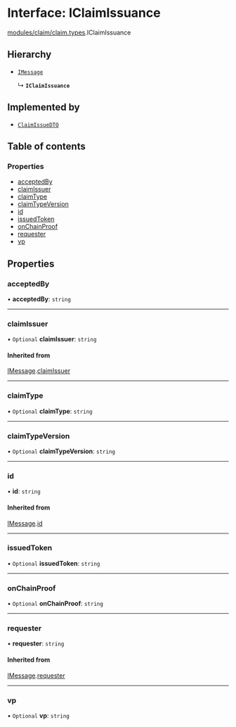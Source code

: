 # Interface: IClaimIssuance

[modules/claim/claim.types](../modules/modules_claim_claim_types.md).IClaimIssuance

## Hierarchy

- [`IMessage`](modules_claim_claim_types.IMessage.md)

  ↳ **`IClaimIssuance`**

## Implemented by

- [`ClaimIssueDTO`](../classes/modules_claim_claim_dto.ClaimIssueDTO.md)

## Table of contents

### Properties

- [acceptedBy](modules_claim_claim_types.IClaimIssuance.md#acceptedby)
- [claimIssuer](modules_claim_claim_types.IClaimIssuance.md#claimissuer)
- [claimType](modules_claim_claim_types.IClaimIssuance.md#claimtype)
- [claimTypeVersion](modules_claim_claim_types.IClaimIssuance.md#claimtypeversion)
- [id](modules_claim_claim_types.IClaimIssuance.md#id)
- [issuedToken](modules_claim_claim_types.IClaimIssuance.md#issuedtoken)
- [onChainProof](modules_claim_claim_types.IClaimIssuance.md#onchainproof)
- [requester](modules_claim_claim_types.IClaimIssuance.md#requester)
- [vp](modules_claim_claim_types.IClaimIssuance.md#vp)

## Properties

### acceptedBy

• **acceptedBy**: `string`

___

### claimIssuer

• `Optional` **claimIssuer**: `string`

#### Inherited from

[IMessage](modules_claim_claim_types.IMessage.md).[claimIssuer](modules_claim_claim_types.IMessage.md#claimissuer)

___

### claimType

• `Optional` **claimType**: `string`

___

### claimTypeVersion

• `Optional` **claimTypeVersion**: `string`

___

### id

• **id**: `string`

#### Inherited from

[IMessage](modules_claim_claim_types.IMessage.md).[id](modules_claim_claim_types.IMessage.md#id)

___

### issuedToken

• `Optional` **issuedToken**: `string`

___

### onChainProof

• `Optional` **onChainProof**: `string`

___

### requester

• **requester**: `string`

#### Inherited from

[IMessage](modules_claim_claim_types.IMessage.md).[requester](modules_claim_claim_types.IMessage.md#requester)

___

### vp

• `Optional` **vp**: `string`
